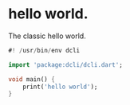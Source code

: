 # hello world.

The classic hello world.

```dart
#! /usr/bin/env dcli

import 'package:dcli/dcli.dart';

void main() {
    print('hello world');
}
```



